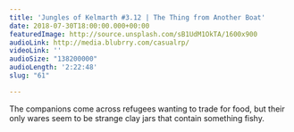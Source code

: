 ```yaml
---
title: 'Jungles of Kelmarth #3.12 | The Thing from Another Boat'
date: 2018-07-30T18:00:00.000+00:00
featuredImage: http://source.unsplash.com/sB1UdM1OkTA/1600x900
audioLink: http://media.blubrry.com/casualrp/
videoLink: ''
audioSize: "138200000"
audioLength: '2:22:48'
slug: "61"

---
```


The companions come across refugees wanting to trade for food, but their only wares seem to be strange clay jars that contain something fishy.